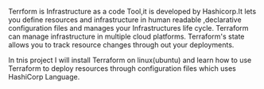 Terrform is Infrastructure as a code Tool,it is developed by Hashicorp.It lets you define resources and infrastructure in human readable ,declarative configuration files and manages your Infrastructures life cycle.
Terraform can manage infrastructure in multiple cloud platforms.
Terraform's state allows you to track resource changes through out your deployments.

In tnis project I will install Terraform on linux(ubuntu) and learn how to use Terraform to deploy resources through configuration files which uses HashiCorp Language.

